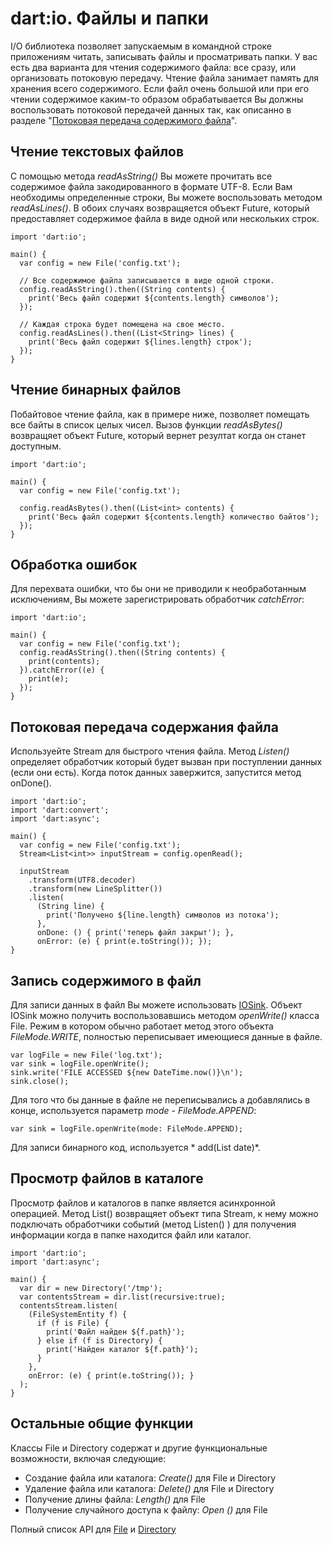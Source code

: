 # dart:io. Файлы и папки

I/O библиотека позволяет запускаемым в командной строке приложениям читать, записывать файлы и просматривать папки. У вас есть два варианта для чтения содержимого файла: все сразу, или организовать потоковую передачу. Чтение файла занимает память для хранения всего содержимого. Если файл очень большой или при его чтении содержимое каким-то образом обрабатывается Вы должны воспользовать потоковой передачей данных так, как описанно в разделе "[Потоковая передача содержимого файла](https://www.dartlang.org/docs/dart-up-and-running/contents/ch03.html#ch03-streaming-file-contents)".

## Чтение текстовых файлов
C помощью метода *readAsString()* Вы можете прочитать все содержимое файла закодированного в формате UTF-8. Если Вам необходимы определенные строки, Вы можете воспользовать методом *readAsLines()*. В обоих случаях возвращяется объект Future, который предоставляет содержимое файла в виде одной или нескольких строк.

```
import 'dart:io';

main() {
  var config = new File('config.txt');

  // Все содержимое файла записывается в виде одной строки.
  config.readAsString().then((String contents) {
    print('Весь файл содержит ${contents.length} символов');
  });

  // Каждая строка будет помещена на свое место.
  config.readAsLines().then((List<String> lines) {
    print('Весь файл содержит ${lines.length} строк');
  });
}
```

## Чтение бинарных файлов
Побайтовое чтение файла, как в примере ниже, позволяет помещать все байты в список целых чисел. Вызов функции *readAsBytes()* возвращяет объект Future, который вернет резултат когда он станет доступным.

```
import 'dart:io';

main() {
  var config = new File('config.txt');

  config.readAsBytes().then((List<int> contents) {
    print('Весь файл содержит ${contents.length} количество байтов');
  });
}
```

## Обработка ошибок
Для перехвата ошибки, что бы они не приводили к необработанным исключениям, Вы можете зарегистрировать обработчик *catchError*:

```
import 'dart:io';

main() {
  var config = new File('config.txt');
  config.readAsString().then((String contents) {
    print(contents);
  }).catchError((e) {
    print(e);
  });
}
```

## Потоковая передача содержания файла
Используейте Stream для быстрого чтения файла. Метод *Listen()* определяет обработчик который будет вызван при поступлении данных (если они есть). Когда поток данных завержится, запустится метод onDone().

```
import 'dart:io';
import 'dart:convert';
import 'dart:async';

main() {
  var config = new File('config.txt');
  Stream<List<int>> inputStream = config.openRead();

  inputStream
    .transform(UTF8.decoder)
    .transform(new LineSplitter())
    .listen(
      (String line) { 
        print('Получено ${line.length} символов из потока');
      },
      onDone: () { print('теперь файл закрыт'); },
      onError: (e) { print(e.toString()); });
}
```

## Запись содержимого в файл
Для записи данных в файл Вы можете использовать [IOSink](http://api.dartlang.org/dart_io/IOSink.html). Объект IOSink можно получить воспользовавшись методом *openWrite()* класса File. Режим в котором обычно работает метод этого объекта *FileMode.WRITE*, полностью переписывает имеющиеся данные в файле.

```
var logFile = new File('log.txt');
var sink = logFile.openWrite();
sink.write('FILE ACCESSED ${new DateTime.now()}\n');
sink.close();
```

Для того что бы данные в файле не переписывались а добавлялись в конце, используется параметр *mode*  - *FileMode.APPEND*:

```
var sink = logFile.openWrite(mode: FileMode.APPEND); 
```

Для записи бинарного код, используется * add(List<int> date)*.

## Просмотр файлов в каталоге
Просмотр файлов и каталогов в папке является асинхронной операцией. Метод List() возвращяет объект типа Stream, к нему можно подключать обработчики событий (метод Listen() ) для получения информации когда в папке находится файл или каталог.

```
import 'dart:io';
import 'dart:async';

main() {
  var dir = new Directory('/tmp');
  var contentsStream = dir.list(recursive:true);
  contentsStream.listen(
    (FileSystemEntity f) {
      if (f is File) {
        print('Файл найден ${f.path}');
      } else if (f is Directory) {
        print('Найден каталог ${f.path}');
      }
    },
    onError: (e) { print(e.toString()); }
  );
}
```

## Остальные общие функции
Классы File и Directory содержат и другие функциональные возможности, включая следующие:

- Создание файла или каталога: *Create()* для File и Directory
- Удаление файла или каталога: *Delete()* для File и Directory
- Получение длины файла: *Length()* для File
- Получение случайного доступа к файлу: *Open ()* для File

Полный список API для [File](http://api.dartlang.org/io/File.html) и [Directory](http://api.dartlang.org/io/Directory.html)
